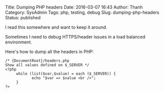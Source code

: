 Title: Dumping PHP headers
Date: 2016-03-07 16:43
Author: Thanh
Category: SysAdmin
Tags: php, testing, debug
Slug: dumping-php-headers
Status: published

I read this somewhere and want to keep it around.

Sometimes I need to debug HTTPS/header issues in a load balanced environment.

Here's how to dump all the headers in PHP:

	/* {DocumentRoot}/headers.php
	Show all values defined on $_SERVER */
	<?php
		 while (list($var,$value) = each ($_SERVER)) {
				echo "$var => $value <br />";
		 }
	?>
